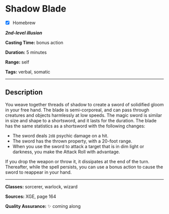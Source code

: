 # Shadow Blade

- [x] Homebrew

***2nd-level illusion***

**Casting Time:** bonus action

**Duration:** 5 minutes

**Range:** self

**Tags:** verbal, somatic

---

## Description
You weave together threads of shadow to create a sword of solidified gloom in your free hand.
The blade is semi-corporeal, and can pass through creatures and objects harmlessly at low speeds.
The magic sword is similar in size and shape to a shortsword, and it lasts for the duration.
The blade has the same statistics as a shortsword with the following changes:
- The sword deals `2d8` psychic damage on a hit.
- The sword has the thrown property, with a 20-foot range.
- When you use the sword to attack a target that is in dim light or darkness, you make the Attack Roll with advantage.

If you drop the weapon or throw it, it dissipates at the end of the turn.
Thereafter, while the spell persists, you can use a bonus action to cause the sword to reappear in your hand.

---

**Classes:** sorcerer, warlock, wizard

**Sources:** XGE, page 164

**Quality Assurance:** :sparkles: coming along
